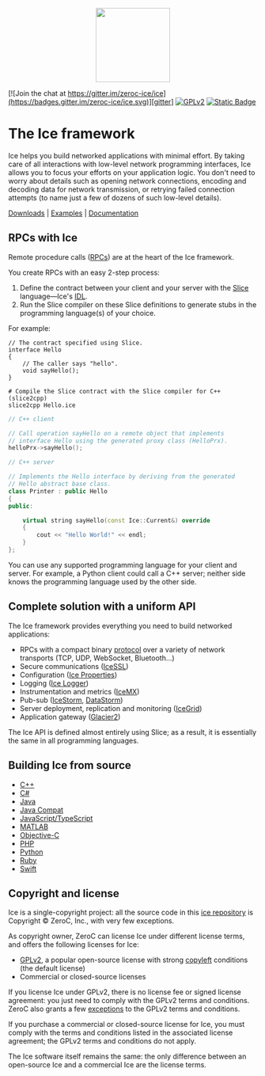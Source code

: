 <p align="center">
  <img src="https://raw.githubusercontent.com/zeroc-ice/ice/3.7/.github/assets/ice-banner.svg" height="150" width="150" />
</p>

[![Join the chat at https://gitter.im/zeroc-ice/ice](https://badges.gitter.im/zeroc-ice/ice.svg)][gitter]
[![GPLv2](https://img.shields.io/github/license/zeroc-ice/ice?color=red)][GPLv2]
[![Static Badge](https://img.shields.io/badge/license-Commercial-blue)][Commercial]

# The Ice framework

Ice helps you build networked applications with minimal effort. By taking care of all interactions with low-level
network programming interfaces, Ice allows you to focus your efforts on your application logic. You don't need to
worry about details such as opening network connections, encoding and decoding data for network transmission,
or retrying failed connection attempts (to name just a few of dozens of such low-level details).

[Downloads][downloads] | [Examples][examples] | [Documentation][docs]

## RPCs with Ice

Remote procedure calls ([RPCs][rpcs]) are at the heart of the Ice framework.

You create RPCs with an easy 2-step process:
1. Define the contract between your client and your server with the [Slice][slice] language—Ice's [IDL][idl].
2. Run the Slice compiler on these Slice definitions to generate stubs in the programming language(s) of your choice.

For example:

```slice
// The contract specified using Slice.
interface Hello
{
    // The caller says "hello".
    void sayHello();
}
```

```shell
# Compile the Slice contract with the Slice compiler for C++ (slice2cpp)
slice2cpp Hello.ice
```

```c++
// C++ client

// Call operation sayHello on a remote object that implements
// interface Hello using the generated proxy class (HelloPrx).
helloPrx->sayHello();
```

```c++
// C++ server

// Implements the Hello interface by deriving from the generated
// Hello abstract base class.
class Printer : public Hello
{
public:

    virtual string sayHello(const Ice::Current&) override
    {
        cout << "Hello World!" << endl;
    }
};
```

You can use any supported programming language for your client and server. For example, a Python client could call a C++
server; neither side knows the programming language used by the other side.

## Complete solution with a uniform API

The Ice framework provides everything you need to build networked applications:
- RPCs with a compact binary [protocol][protocol] over a variety of network transports (TCP, UDP, WebSocket,
Bluetooth...)
- Secure communications ([IceSSL][icessl])
- Configuration ([Ice Properties][properties])
- Logging ([Ice Logger][logger])
- Instrumentation and metrics ([IceMX][icemx])
- Pub-sub ([IceStorm][icestorm], [DataStorm][datastorm])
- Server deployment, replication and monitoring ([IceGrid][icegrid])
- Application gateway ([Glacier2][glacier2])

The Ice API is defined almost entirely using Slice; as a result, it is essentially the same in all programming
languages.

## Building Ice from source

- [C++](cpp/BUILDING.md)
- [C#](csharp/BUILDING.md)
- [Java](java/BUILDING.md)
- [Java Compat](java-compat/BUILDING.md)
- [JavaScript/TypeScript](js)
- [MATLAB](matlab)
- [Objective-C](objective-c)
- [PHP](php)
- [Python](python)
- [Ruby](ruby)
- [Swift](swift)

## Copyright and license

Ice is a single-copyright project: all the source code in this [ice repository][ice-repo] is
Copyright &copy; ZeroC, Inc., with very few exceptions.

As copyright owner, ZeroC can license Ice under different license terms, and offers the following licenses for Ice:
- [GPLv2], a popular open-source license with strong [copyleft][copyleft] conditions (the default license)
- Commercial or closed-source licenses

If you license Ice under GPLv2, there is no license fee or signed license agreement: you just need to comply with the
GPLv2 terms and conditions. ZeroC also grants a few [exceptions](ICE_LICENSE) to the GPLv2 terms and conditions.

If you purchase a commercial or closed-source license for Ice, you must comply with the terms and conditions listed in
the associated license agreement; the GPLv2 terms and conditions do not apply.

The Ice software itself remains the same: the only difference between an open-source Ice and a commercial Ice are the
license terms.

[Commercial]: https://zeroc.com/ice/pricing
[copyleft]: https://en.wikipedia.org/wiki/Copyleft
[datastorm]: https://doc.zeroc.com/datastorm/latest/introduction
[docs]: https://doc.zeroc.com/ice/3.7
[downloads]: https://zeroc.com/downloads/ice
[examples]: https://github.com/zeroc-ice/ice-demos
[gitter]: https://gitter.im/zeroc-ice/ice?utm_source=badge&utm_medium=badge&utm_campaign=pr-badge&utm_content=badge
[glacier2]: https://doc.zeroc.com/ice/3.7/ice-services/glacier2
[GPLv2]: https://github.com/zeroc-ice/ice/blob/3.7/LICENSE
[ice-repo]: https://github.com/zeroc-ice/ice
[icegrid]: https://doc.zeroc.com/ice/3.7/ice-services/icegrid
[icemx]: https://doc.zeroc.com/ice/3.7/administration-and-diagnostics/administrative-facility/the-metrics-facet
[icessl]: https://doc.zeroc.com/ice/3.7/ice-plugins/icessl
[icestorm]: https://doc.zeroc.com/ice/3.7/ice-services/icestorm
[idl]: https://en.wikipedia.org/wiki/Interface_description_language
[logger]: https://doc.zeroc.com/ice/3.7/administration-and-diagnostics/logger-facility
[properties]: https://doc.zeroc.com/ice/3.7/properties-and-configuration
[protocol]: https://doc.zeroc.com/ice/3.7/ice-protocol-and-encoding
[rpcs]: https://en.wikipedia.org/wiki/Remote_procedure_call
[slice]: https://doc.zeroc.com/ice/3.7/the-slice-language
